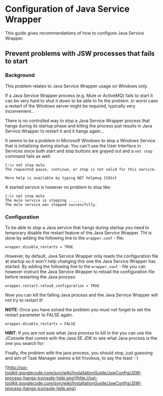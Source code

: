# Configuration of Java Service Wrapper #

This guide gives recommendations of how to configure Java Service Wrapper.

## Prevent problems with JSW processes that fails to start ##

### Background ###

This problem relates to Java Service Wrapper usage on Windows only.

If a Java Service Wrapper process (e.g. Mule or ActiveMQ) fails to start it can be very hard to shut it down to be able to fix the problem. In worst case a restart of the Windows server might be required, typically very inconvenient...

There is no controlled way to stop a Java Service Wrapper process that hangs during its startup phase and killing the process just results in Java Service Wrapper to restart it and it hangs again...

It seems to be a problem in Microsoft Windows to stop a Windows Service that is initializing during startup. You can't use the User Interface in Services since both start and stop buttons are grayed out and a `net stop` command fails as well:

```
C:\> net stop mule
The requested pause, continue, or stop is not valid for this service.

More help is available by typing NET helpmsg 2191st
```

A started service is however no problem to stop like:
```
C:\> net stop mule
The mule service is stopping .......
The mule service was stopped successfully.
```

### Configuration ###

To be able to stop a Java service that hangs during startup you need to temporary disable the restart feature of the Java Service Wrapper. Tht is done by adding the following line to the `wrapper.conf` - file:

```
wrapper.disable_restarts = TRUE
```

However, by default, Java Service Wrapper only reads the configuration file at startup so it won't help changing this one the Java Service Wrapper has started. By adding the following line to the `wrapper.conf` - file you can however instruct the Java Service Wrapper to reload the configuration file before restarting the Java process:

```
wrapper.restart.reload_configuration = TRUE
```

Now you can kill the failing Java process and the Java Service Wrapper will not try to restart it!

**NOTE**: Once you have solved the problem you must not forget to set the restart parameter to FALSE again.

```
wrapper.disable_restarts = FALSE
```

**HINT**: If you are not sure what Java process to kill in the you can use the JConsole that comes with the Java SE JDK to see what Java process is the one you search for:

Finally, the problem with the java process, you should stop, just guessing and aim of Task Manager seems a bit frivolous, to say the least :-)

![http://soi-toolkit.googlecode.com/svn/wiki/InstallationGuide/JswConfig/JSW-process-hangs-jconsole-help.png](http://soi-toolkit.googlecode.com/svn/wiki/InstallationGuide/JswConfig/JSW-process-hangs-jconsole-help.png)